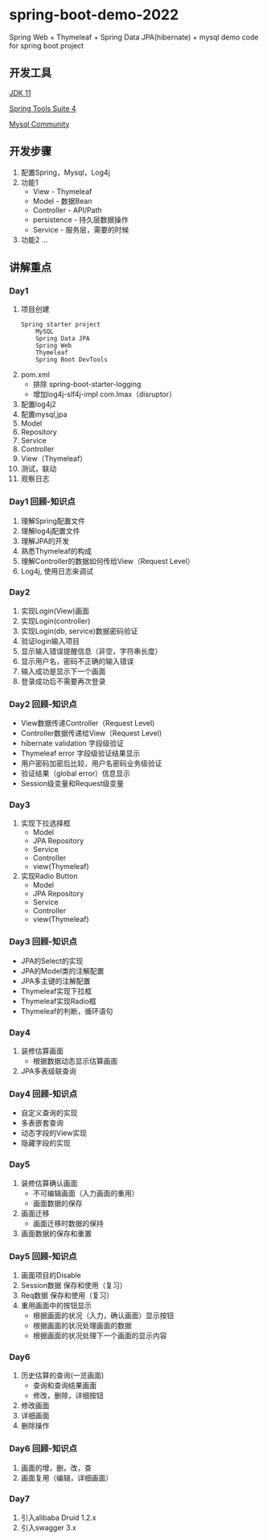 # spring-boot-demo-2022
Spring Web + Thymeleaf + Spring Data JPA(hibernate) + mysql demo code for spring boot project

## 开发工具
[JDK 11](https://developer.ibm.com/languages/java/semeru-runtimes/downloads)

[Spring Tools Suite 4](https://spring.io/tools)

[Mysql Community](https://dev.mysql.com/downloads/installer/)


## 开发步骤
1. 配置Spring，Mysql，Log4j
2. 功能1
	* View - Thymeleaf	
	* Model - 数据Bean
	* Controller - API/Path
	* persistence - 持久层数据操作
	* Service - 服务层，需要的时候
3. 功能2
	...
	
## 讲解重点
### Day1
1. 项目创建
	```
	Spring starter project
		MySQL
		Spring Data JPA
		Spring Web
		Thymeleaf
		Spring Boot DevTools
	```
2. pom.xml
	* 排除 spring-boot-starter-logging
	* 增加log4j-slf4j-impl com.lmax（disruptor）
3. 配置log4j2
4. 配置mysql,jpa 
5. Model
6. Repository
7. Service
8. Controller
9. View（Thymeleaf）
10. 测试，联动
11. 观察日志

### Day1 回顾-知识点
1. 理解Spring配置文件
2. 理解log4j配置文件
3. 理解JPA的开发
4. 熟悉Thymeleaf的构成
5. 理解Controller的数据如何传给View（Request Level）
6. Log4j, 使用日志来调试

### Day2 
1. 实现Login(View)画面
2. 实现Login(controller)
3. 实现Login(db, service)数据密码验证
4. 验证login输入项目
5. 显示输入错误提醒信息（非空，字符串长度）
6. 显示用户名，密码不正确的输入错误
7. 输入成功是显示下一个画面
8. 登录成功后不需要再次登录

### Day2 回顾-知识点
*	View数据传递Controller（Request Level)
*	Controller数据传递给View（Request Level)
*	hibernate validation 字段级验证
*	Thymeleaf error 字段级验证结果显示
*	用户密码加密后比较，用户名密码业务级验证
*	验证结果（global error）信息显示	
*	Session级变量和Request级变量

### Day3
1. 实现下拉选择框
	*	Model
	*	JPA Repository
	*	Service
	*	Controller
	*	view(Thymeleaf)
2. 实现Radio Button
	*	Model
	*	JPA Repository
	*	Service
	*	Controller
	*	view(Thymeleaf)

### Day3 回顾-知识点
*	JPA的Select的实现
*	JPA的Model类的注解配置
*	JPA多主键的注解配置
*	Thymeleaf实现下拉框
*	Thymeleaf实现Radio框
*	Thymeleaf的判断，循环语句

### Day4
1. 装修估算画面
	* 根据数据动态显示估算画面
2. JPA多表级联查询

### Day4 回顾-知识点
*	自定义查询的实现
*	多表嵌套查询
*	动态字段的View实现
*	隐藏字段的实现

### Day5
1. 装修估算确认画面 
	* 不可编辑画面（入力画面的重用）
	* 画面数据的保存
2. 画面迁移
	* 画面迁移时数据的保持
3. 画面数据的保存和重置

### Day5 回顾-知识点
1. 画面项目的Disable
2. Session数据 保存和使用（复习）
3. Req数据 保存和使用（复习）
4. 重用画面中的按钮显示
	* 根据画面的状况（入力，确认画面）显示按钮
	* 根据画面的状况处理画面的数据
	* 根据画面的状况处理下一个画面的显示内容

### Day6
1. 历史估算的查询(一览画面)
	* 查询和查询结果画面
	* 修改，删除，详细按钮
2. 修改画面
3. 详细画面
4. 删除操作

### Day6 回顾-知识点
1. 画面的增，删，改，查
2. 画面复用（编辑，详细画面）


### Day7
1. 引入alibaba Druid 1.2.x
2. 引入swagger 3.x

